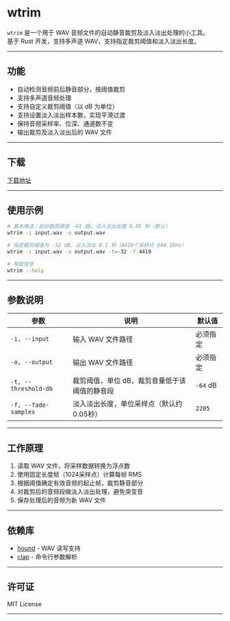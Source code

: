 # wtrim

`wtrim` 是一个用于 WAV 音频文件的自动静音裁剪及淡入淡出处理的小工具。  
基于 Rust 开发，支持多声道 WAV，支持指定裁剪阈值和淡入淡出长度。

---

## 功能

- 自动检测音频前后静音部分，按阈值裁剪  
- 支持多声道音频处理  
- 支持自定义裁剪阈值（以 dB 为单位）  
- 支持设置淡入淡出样本数，实现平滑过渡  
- 保持音频采样率、位深、通道数不变  
- 输出裁剪及淡入淡出后的 WAV 文件

---

## 下载

[下载地址]()

---

## 使用示例

```bash
# 基本用法：自动裁剪阈值 -64 dB，淡入淡出长度 0.05 秒（默认）
wtrim -i input.wav -o output.wav

# 指定裁剪阈值为 -32 dB，淡入淡出 0.1 秒（4410个采样点 @44.1kHz）
wtrim -i input.wav -o output.wav -t=-32 -f 4410

# 帮助信息
wtrim --help
```

---

## 参数说明

| 参数                   | 说明                       | 默认值      |
| -------------------- | ------------------------ | -------- |
| `-i, --input`        | 输入 WAV 文件路径              | 必须指定     |
| `-o, --output`       | 输出 WAV 文件路径              | 必须指定     |
| `-t, --threshold-db` | 裁剪阈值，单位 dB，裁剪音量低于该阈值的静音段 | `-64` dB |
| `-f, --fade-samples` | 淡入淡出长度，单位采样点（默认约0.05秒）   | `2205`   |

---

## 工作原理

1. 读取 WAV 文件，将采样数据转换为浮点数
2. 使用固定长度帧（1024采样点）计算每帧 RMS
3. 根据阈值确定有效音频的起止帧，裁剪静音部分
4. 对裁剪后的音频段做淡入淡出处理，避免突变音
5. 保存处理后的音频为新 WAV 文件

---

## 依赖库

* [hound](https://crates.io/crates/hound) - WAV 读写支持
* [clap](https://crates.io/crates/clap) - 命令行参数解析

---

## 许可证

MIT License

---
